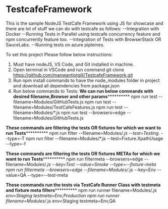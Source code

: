 # TestcafeFramework
This is the sample NodeJS TestCafe Framework using JS for showcase and there are lot of stuff we can do with testcafe as follows:
--Integration with Docker
--Running Tests in Parallel using testcafe concurrency feature and npm concurrently feature too.
--Integration of Tests with BrowserStack OR SauceLabs.
--Running tests on azure pipleines.

To set this project Please follow below instructions:
1. Must have nodeJS, VS Code, and Git installed in machine.
2. Open terminal in VSCode and run command git clone https://github.com/manwantjotgill/TestcafeFramework.git
3. Run npm install commands to have the node_modules folder in project and download all dependencies from package.json
4. Run below commands to Tests:
**********We can run below commands with desired filename,Browser and other params******************** 
npm run test --filename=Modules/GitHubTests.js
npm run test --filename=Modules/TestCafeFeatures.js
npm run test --filename=Modules/*.js
npm run test --browsers=edge --filename=Modules/GitHubTests.js

**********These commands are filtering the tests OR fixtures for which we want to run Tests******************** 
npm run filter --filename=Modules/*.js --test=Testing.* --type=-T
npm run filter --filename=Modules/*.js --test=Fixture.XpathUsage --type=-f

**********These commands are filtering the tests OR fixtures METAs for which we want to run Tests******************** 
npm run filtermeta --browsers=edge --filename=Modules/*.js  --key=Test --value=Smoke --type=--fixture-meta
npm run filtermeta --browsers=edge --filename=Modules/*.js  --key=Env --value=QA --type=--test-meta

**********These commands run the tests via TestCafe Runner Class with testmeta and fixture meta filters********************
npm run runner filename=Modules/*.js env=Staging testmeta=Env,Production
npm run runner filename=Modules/*.js env=Staging testmeta=Env,QA

